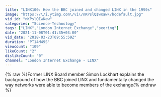 ```yaml
---
title: "LINX100: How the BBC joined and changed LINX in the 1990s"
image: "https:\/\/i.ytimg.com\/vi\/nKPslQIwKaw\/hqdefault.jpg"
vid_id: "nKPslQIwKaw"
categories: "Science-Technology"
tags: ["LINX","London Internet Exchange","peering"]
date: "2021-11-08T01:41:35+03:00"
vid_date: "2018-03-23T09:55:59Z"
duration: "PT14M49S"
viewcount: "109"
likeCount: "2"
dislikeCount: "0"
channel: "London Internet Exchange - LINX"
---
```

{% raw %}Former LINX Board member Simon Lockhart explains the background of how the BBC joined LINX and fundamentally changed the way networks were able to become members of the exchange{% endraw %}
